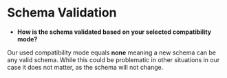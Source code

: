 # Schema Validation

- **How is the schema validated based on your selected compatibility mode?**

Our used compatibility mode equals **none** meaning a new schema can be any
valid schema. While this could be problematic in other situations in our case it
does not matter, as the schema will not change.

